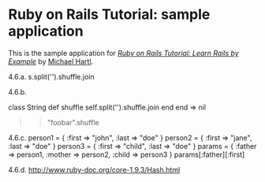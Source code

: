 # Ruby on Rails Tutorial: sample application

This is the sample application for
[*Ruby on Rails Tutorial: Learn Rails by Example*](http://railstutorial.org/)
by [Michael Hartl](http://michaelhartl.com/).



4.6.a.
s.split('').shuffle.join

4.6.b.


class String
  def shuffle
    self.split('').shuffle.join
  end
end
=> nil
>> "foobar".shuffle


4.6.c.
person1 = { :first => "john", :last => "doe" } 
person2 = { :first => "jane", :last => "doe" }
person3 = { :first => "child", :last => "doe" }
params = { :father => person1, :mother => person2, :child => person3 }
params[:father][:first]


4.6.d.
http://www.ruby-doc.org/core-1.9.3/Hash.html
